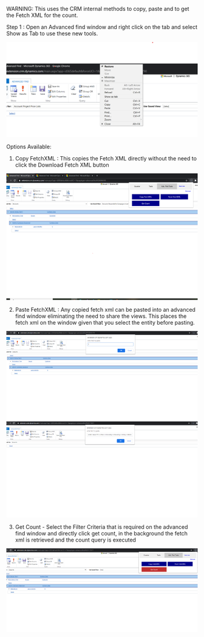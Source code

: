 WARNING: This uses the CRM internal methods to copy, paste and to get the Fetch XML for the count.

Step 1 : Open an Advanced find window and right click on the tab and select Show as Tab to use these new tools.

![ScreenShot](https://github.com/Antos2310/Dynamics365Counter/blob/master/img/ShowasTab.png)

Options Available:

1) Copy FetchXML : This copies the Fetch XML directly without the need to click the Download Fetch XML button

![ScreenShot](https://github.com/Antos2310/Dynamics365Counter/blob/master/img/AdvTools.png)

2) Paste FetchXML : Any copied fetch xml can be pasted into an advanced find window eliminating the need to share the views. This places the fetch xml on the window given that you select the entity before pasting.

![ScreenShot](https://github.com/Antos2310/Dynamics365Counter/blob/master/img/AdvPasteFetch.png)
![ScreenShot](https://github.com/Antos2310/Dynamics365Counter/blob/master/img/AdvPasteFetch1.png)

3) Get Count - Select the Filter Criteria that is required on the advanced find window and directly click get count, in the background the fetch xml is retrieved and the count query is executed

![ScreenShot](https://github.com/Antos2310/Dynamics365Counter/blob/master/img/AdvToolsGetCount.png)

